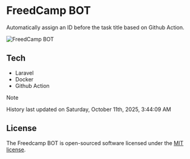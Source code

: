 # FreedCamp BOT

Automatically assign an ID before the task title based on Github Action.

![FreedCamp BOT](https://repository-images.githubusercontent.com/737932867/7d34798b-2680-471c-b089-a78a718d3d6a)

## Tech

- Laravel
- Docker
- Github Action

> [!NOTE]  
> History last updated on Saturday, October 11th, 2025, 3:44:09 AM

## License

The Freedcamp BOT is open-sourced software licensed under the [MIT license](https://opensource.org/licenses/MIT).
